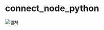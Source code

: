 # connect_node_python
![캡처](https://github.com/leeseunghan713/connect_node_python/assets/127086663/ceb2d5aa-aa25-4125-a31d-a765cb89d473)
